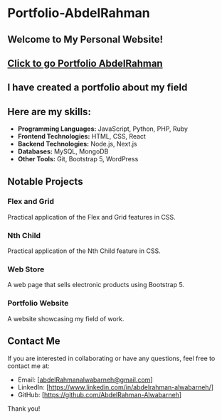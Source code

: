 # Portfolio-AbdelRahman

## Welcome to My Personal Website!

## [Click to go Portfolio AbdelRahman](https://abdelrahman-alwabarneh.github.io/Portfolio-AbdelRahman/)

## I have created a portfolio about my field

## Here are my skills:

- **Programming Languages:** JavaScript, Python, PHP, Ruby
- **Frontend Technologies:** HTML, CSS, React
- **Backend Technologies:** Node.js, Next.js
- **Databases:** MySQL, MongoDB
- **Other Tools:** Git, Bootstrap 5, WordPress

## Notable Projects

### Flex and Grid

Practical application of the Flex and Grid features in CSS.

### Nth Child

Practical application of the Nth Child feature in CSS.

### Web Store

A web page that sells electronic products using Bootstrap 5.

### Portfolio Website

A website showcasing my field of work.

## Contact Me

If you are interested in collaborating or have any questions, feel free to contact me at:

- Email: [abdelRahmanalwabarneh@gmail.com]
- LinkedIn: [https://www.linkedin.com/in/abdelrahman-alwabarneh/]
- GitHub: [https://github.com/AbdelRahman-Alwabarneh]

Thank you!
